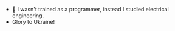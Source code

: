 - 🌱  I wasn't trained as a programmer, instead I studied electrical engineering.
- Glory to Ukraine!


<!--- 
- 👋 Hi, I’m @Shved-Shevtsov
- 👀 I’m interested in ...
- 🌱 I’m currently learning ...
- 💞️ I’m looking to collaborate on ...
- 📫 How to reach me ... 
--->

<!---
Shved-Shevtsov/Shved-Shevtsov is a ✨ special ✨ repository because its `README.md` (this file) appears on your GitHub profile.
You can click the Preview link to take a look at your changes.
--->
